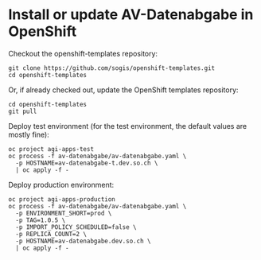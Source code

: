 # Install or update AV-Datenabgabe in OpenShift

Checkout the openshift-templates repository:

```
git clone https://github.com/sogis/openshift-templates.git
cd openshift-templates
```

Or, if already checked out, update the OpenShift templates repository:

```
cd openshift-templates
git pull
```

Deploy test environment (for the test environment, the default values are mostly fine):

```
oc project agi-apps-test
oc process -f av-datenabgabe/av-datenabgabe.yaml \
  -p HOSTNAME=av-datenabgabe-t.dev.so.ch \
  | oc apply -f -
```

Deploy production environment:

```
oc project agi-apps-production
oc process -f av-datenabgabe/av-datenabgabe.yaml \
  -p ENVIRONMENT_SHORT=prod \
  -p TAG=1.0.5 \
  -p IMPORT_POLICY_SCHEDULED=false \
  -p REPLICA_COUNT=2 \
  -p HOSTNAME=av-datenabgabe.dev.so.ch \
  | oc apply -f -
```
